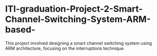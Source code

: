 # ITI-graduation-Project-2-Smart-Channel-Switching-System-ARM-based-
This project involved designing a smart channel switching system using ARM architecture, focusing on the interruptions technique. 
